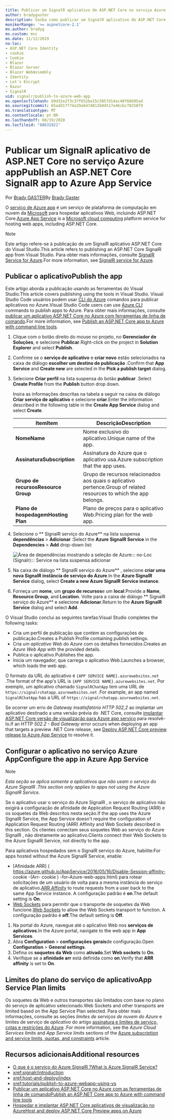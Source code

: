 ```yaml
---
title: Publicar um SignalR aplicativo de ASP.NET Core no serviço Azure app
author: bradygaster
description: Saiba como publicar um SignalR aplicativo de ASP.NET Core no serviço Azure app.
monikerRange: '>= aspnetcore-2.1'
ms.author: bradyg
ms.custom: mvc
ms.date: 11/12/2019
no-loc:
- ASP.NET Core Identity
- cookie
- Cookie
- Blazor
- Blazor Server
- Blazor WebAssembly
- Identity
- Let's Encrypt
- Razor
- SignalR
uid: signalr/publish-to-azure-web-app
ms.openlocfilehash: b9d32e2f3c37f652be15c5857d14ac48f66695ad
ms.sourcegitcommit: 65add17f74a29a647d812b04517e46cbc78258f9
ms.translationtype: MT
ms.contentlocale: pt-BR
ms.lasthandoff: 08/19/2020
ms.locfileid: "88631921"
---
```

# <a name="publish-an-aspnet-core-no-locsignalr-app-to-azure-app-service"></a><span data-ttu-id="511ad-103">Publicar um SignalR aplicativo de ASP.NET Core no serviço Azure app</span><span class="sxs-lookup"><span data-stu-id="511ad-103">Publish an ASP.NET Core SignalR app to Azure App Service</span></span>

<span data-ttu-id="511ad-104">Por [Brady GASTER](https://twitter.com/bradygaster)</span><span class="sxs-lookup"><span data-stu-id="511ad-104">By [Brady Gaster](https://twitter.com/bradygaster)</span></span>

<span data-ttu-id="511ad-105">O [serviço de Azure app](/azure/app-service/app-service-web-overview) é um serviço de plataforma de computação em nuvem da [Microsoft](https://azure.microsoft.com/) para hospedar aplicativos Web, incluindo ASP.NET Core.</span><span class="sxs-lookup"><span data-stu-id="511ad-105">[Azure App Service](/azure/app-service/app-service-web-overview) is a [Microsoft cloud computing](https://azure.microsoft.com/) platform service for hosting web apps, including ASP.NET Core.</span></span>

> [!NOTE]
> <span data-ttu-id="511ad-106">Este artigo refere-se à publicação de um SignalR aplicativo ASP.NET Core do Visual Studio.</span><span class="sxs-lookup"><span data-stu-id="511ad-106">This article refers to publishing an ASP.NET Core SignalR app from Visual Studio.</span></span> <span data-ttu-id="511ad-107">Para obter mais informações, consulte [ SignalR Service for Azure](https://azure.microsoft.com/services/signalr-service).</span><span class="sxs-lookup"><span data-stu-id="511ad-107">For more information, see [SignalR service for Azure](https://azure.microsoft.com/services/signalr-service).</span></span>

## <a name="publish-the-app"></a><span data-ttu-id="511ad-108">Publicar o aplicativo</span><span class="sxs-lookup"><span data-stu-id="511ad-108">Publish the app</span></span>

<span data-ttu-id="511ad-109">Este artigo aborda a publicação usando as ferramentas do Visual Studio.</span><span class="sxs-lookup"><span data-stu-id="511ad-109">This article covers publishing using the tools in Visual Studio.</span></span> <span data-ttu-id="511ad-110">Visual Studio Code usuários podem usar [CLI do Azure](/cli/azure) comandos para publicar aplicativos no Azure.</span><span class="sxs-lookup"><span data-stu-id="511ad-110">Visual Studio Code users can use [Azure CLI](/cli/azure) commands to publish apps to Azure.</span></span> <span data-ttu-id="511ad-111">Para obter mais informações, consulte [publicar um aplicativo ASP.NET Core no Azure com ferramentas de linha de comando](/azure/app-service/app-service-web-get-started-dotnet).</span><span class="sxs-lookup"><span data-stu-id="511ad-111">For more information, see [Publish an ASP.NET Core app to Azure with command line tools](/azure/app-service/app-service-web-get-started-dotnet).</span></span>

1. <span data-ttu-id="511ad-112">Clique com o botão direito do mouse no projeto, no **Gerenciador de Soluções**, e selecione **Publicar**.</span><span class="sxs-lookup"><span data-stu-id="511ad-112">Right-click on the project in **Solution Explorer** and select **Publish**.</span></span>

1. <span data-ttu-id="511ad-113">Confirme se o **serviço de aplicativo** e **criar novo** estão selecionados na caixa de diálogo **escolher um destino de publicação** .</span><span class="sxs-lookup"><span data-stu-id="511ad-113">Confirm that **App Service** and **Create new** are selected in the **Pick a publish target** dialog.</span></span>

1. <span data-ttu-id="511ad-114">Selecione **Criar perfil** na lista suspensa do botão **publicar** .</span><span class="sxs-lookup"><span data-stu-id="511ad-114">Select **Create Profile** from the **Publish** button drop down.</span></span>

   <span data-ttu-id="511ad-115">Insira as informações descritas na tabela a seguir na caixa de diálogo **Criar serviço de aplicativo** e selecione **criar**.</span><span class="sxs-lookup"><span data-stu-id="511ad-115">Enter the information described in the following table in the **Create App Service** dialog and select **Create**.</span></span>

   | <span data-ttu-id="511ad-116">Item</span><span class="sxs-lookup"><span data-stu-id="511ad-116">Item</span></span>               | <span data-ttu-id="511ad-117">Descrição</span><span class="sxs-lookup"><span data-stu-id="511ad-117">Description</span></span> |
   | ------------------ | ----------- |
   | <span data-ttu-id="511ad-118">**Nome**</span><span class="sxs-lookup"><span data-stu-id="511ad-118">**Name**</span></span>           | <span data-ttu-id="511ad-119">Nome exclusivo do aplicativo.</span><span class="sxs-lookup"><span data-stu-id="511ad-119">Unique name of the app.</span></span> |
   | <span data-ttu-id="511ad-120">**Assinatura**</span><span class="sxs-lookup"><span data-stu-id="511ad-120">**Subscription**</span></span>   | <span data-ttu-id="511ad-121">Assinatura do Azure que o aplicativo usa.</span><span class="sxs-lookup"><span data-stu-id="511ad-121">Azure subscription that the app uses.</span></span> |
   | <span data-ttu-id="511ad-122">**Grupo de recursos**</span><span class="sxs-lookup"><span data-stu-id="511ad-122">**Resource Group**</span></span> | <span data-ttu-id="511ad-123">Grupo de recursos relacionados aos quais o aplicativo pertence.</span><span class="sxs-lookup"><span data-stu-id="511ad-123">Group of related resources to which the app belongs.</span></span> |
   | <span data-ttu-id="511ad-124">**Plano de hospedagem**</span><span class="sxs-lookup"><span data-stu-id="511ad-124">**Hosting Plan**</span></span>   | <span data-ttu-id="511ad-125">Plano de preços para o aplicativo Web.</span><span class="sxs-lookup"><span data-stu-id="511ad-125">Pricing plan for the web app.</span></span> |

1. <span data-ttu-id="511ad-126">Selecione o \*\* SignalR serviço do Azure\*\* na lista suspensa **dependências**  >  **Adicionar** :</span><span class="sxs-lookup"><span data-stu-id="511ad-126">Select the **Azure SignalR Service** in the **Dependencies** > **Add** drop-down list:</span></span>

   ![Área de dependências mostrando a seleção de Azure::: no-Loc (Signalr)::: Service na lista suspensa adicionar](publish-to-azure-web-app/_static/signalr-service-dependency.png)

1. <span data-ttu-id="511ad-128">Na caixa de diálogo \*\* SignalR serviço do Azure\*\* , selecione **criar uma nova SignalR instância de serviço do Azure**.</span><span class="sxs-lookup"><span data-stu-id="511ad-128">In the **Azure SignalR Service** dialog, select **Create a new Azure SignalR Service instance**.</span></span>

1. <span data-ttu-id="511ad-129">Forneça um **nome**, um **grupo de recursos**e um **local**.</span><span class="sxs-lookup"><span data-stu-id="511ad-129">Provide a **Name**, **Resource Group**, and **Location**.</span></span> <span data-ttu-id="511ad-130">Volte para a caixa de diálogo \*\* SignalR serviço do Azure\*\* e selecione **Adicionar**.</span><span class="sxs-lookup"><span data-stu-id="511ad-130">Return to the **Azure SignalR Service** dialog and select **Add**.</span></span>

<span data-ttu-id="511ad-131">O Visual Studio conclui as seguintes tarefas:</span><span class="sxs-lookup"><span data-stu-id="511ad-131">Visual Studio completes the following tasks:</span></span>

* <span data-ttu-id="511ad-132">Cria um perfil de publicação que contém as configurações de publicação.</span><span class="sxs-lookup"><span data-stu-id="511ad-132">Creates a Publish Profile containing publish settings.</span></span>
* <span data-ttu-id="511ad-133">Cria um *aplicativo Web do Azure* com os detalhes fornecidos.</span><span class="sxs-lookup"><span data-stu-id="511ad-133">Creates an *Azure Web App* with the provided details.</span></span>
* <span data-ttu-id="511ad-134">Publica o aplicativo.</span><span class="sxs-lookup"><span data-stu-id="511ad-134">Publishes the app.</span></span>
* <span data-ttu-id="511ad-135">Inicia um navegador, que carrega o aplicativo Web.</span><span class="sxs-lookup"><span data-stu-id="511ad-135">Launches a browser, which loads the web app.</span></span>

<span data-ttu-id="511ad-136">O formato da URL do aplicativo é `{APP SERVICE NAME}.azurewebsites.net` .</span><span class="sxs-lookup"><span data-stu-id="511ad-136">The format of the app's URL is `{APP SERVICE NAME}.azurewebsites.net`.</span></span> <span data-ttu-id="511ad-137">Por exemplo, um aplicativo chamado `SignalRChatApp` tem uma URL de `https://signalrchatapp.azurewebsites.net` .</span><span class="sxs-lookup"><span data-stu-id="511ad-137">For example, an app named `SignalRChatApp` has a URL of `https://signalrchatapp.azurewebsites.net`.</span></span>

<span data-ttu-id="511ad-138">Se ocorrer um erro de *Gateway insatisfatório HTTP 502,2* ao implantar um aplicativo destinado a uma versão prévia do .NET Core, consulte [implantar ASP.NET Core versão de visualização para Azure app serviço](xref:host-and-deploy/azure-apps/index#deploy-aspnet-core-preview-release-to-azure-app-service) para resolvê-lo.</span><span class="sxs-lookup"><span data-stu-id="511ad-138">If an HTTP *502.2 - Bad Gateway* error occurs when deploying an app that targets a preview .NET Core release, see [Deploy ASP.NET Core preview release to Azure App Service](xref:host-and-deploy/azure-apps/index#deploy-aspnet-core-preview-release-to-azure-app-service) to resolve it.</span></span>

## <a name="configure-the-app-in-azure-app-service"></a><span data-ttu-id="511ad-139">Configurar o aplicativo no serviço Azure App</span><span class="sxs-lookup"><span data-stu-id="511ad-139">Configure the app in Azure App Service</span></span>

> [!NOTE]
> <span data-ttu-id="511ad-140">*Esta seção se aplica somente a aplicativos que não usam o serviço do Azure SignalR .*</span><span class="sxs-lookup"><span data-stu-id="511ad-140">*This section only applies to apps not using the Azure SignalR Service.*</span></span>
>
> <span data-ttu-id="511ad-141">Se o aplicativo usar o serviço do Azure SignalR , o serviço de aplicativo não exigirá a configuração de afinidade de Application Request Routing (ARR) e os soquetes da Web descritos nesta seção.</span><span class="sxs-lookup"><span data-stu-id="511ad-141">If the app uses the Azure SignalR Service, the App Service doesn't require the configuration of Application Request Routing (ARR) Affinity and Web Sockets described in this section.</span></span> <span data-ttu-id="511ad-142">Os clientes conectam seus soquetes Web ao serviço do Azure SignalR , não diretamente ao aplicativo.</span><span class="sxs-lookup"><span data-stu-id="511ad-142">Clients connect their Web Sockets to the Azure SignalR Service, not directly to the app.</span></span>

<span data-ttu-id="511ad-143">Para aplicativos hospedados sem o SignalR serviço do Azure, habilite:</span><span class="sxs-lookup"><span data-stu-id="511ad-143">For apps hosted without the Azure SignalR Service, enable:</span></span>

* <span data-ttu-id="511ad-144">[Afinidade ARR] ( https://azure.github.io/AppService/2016/05/16/Disable-Session-affinity- cookie -(Arr- cookie ) -for-Azure-web-apps.html) para rotear solicitações de um usuário de volta para a mesma instância do serviço de aplicativo.</span><span class="sxs-lookup"><span data-stu-id="511ad-144">[ARR Affinity](https://azure.github.io/AppService/2016/05/16/Disable-Session-affinity-cookie-(ARR-cookie)-for-Azure-web-apps.html) to route requests from a user back to the same App Service instance.</span></span> <span data-ttu-id="511ad-145">A configuração padrão é **on**.</span><span class="sxs-lookup"><span data-stu-id="511ad-145">The default setting is **On**.</span></span>
* <span data-ttu-id="511ad-146">[Web Sockets](xref:fundamentals/websockets) para permitir que o transporte de soquetes da Web funcione.</span><span class="sxs-lookup"><span data-stu-id="511ad-146">[Web Sockets](xref:fundamentals/websockets) to allow the Web Sockets transport to function.</span></span> <span data-ttu-id="511ad-147">A configuração padrão é **off**.</span><span class="sxs-lookup"><span data-stu-id="511ad-147">The default setting is **Off**.</span></span>

1. <span data-ttu-id="511ad-148">Na portal do Azure, navegue até o aplicativo Web nos **serviços de aplicativos**.</span><span class="sxs-lookup"><span data-stu-id="511ad-148">In the Azure portal, navigate to the web app in **App Services**.</span></span>
1. <span data-ttu-id="511ad-149">Abra **Configuration**  >  **configurações gerais**de configuração.</span><span class="sxs-lookup"><span data-stu-id="511ad-149">Open **Configuration** > **General settings**.</span></span>
1. <span data-ttu-id="511ad-150">Defina os **soquetes da Web** como **ativado**.</span><span class="sxs-lookup"><span data-stu-id="511ad-150">Set **Web sockets** to **On**.</span></span>
1. <span data-ttu-id="511ad-151">Verifique se a **afinidade arr** está definida como **on**.</span><span class="sxs-lookup"><span data-stu-id="511ad-151">Verify that **ARR affinity** is set to **On**.</span></span>

## <a name="app-service-plan-limits"></a><span data-ttu-id="511ad-152">Limites do plano do serviço de aplicativo</span><span class="sxs-lookup"><span data-stu-id="511ad-152">App Service Plan limits</span></span>

<span data-ttu-id="511ad-153">Os soquetes da Web e outros transportes são limitados com base no plano do serviço de aplicativo selecionado.</span><span class="sxs-lookup"><span data-stu-id="511ad-153">Web Sockets and other transports are limited based on the App Service Plan selected.</span></span> <span data-ttu-id="511ad-154">Para obter mais informações, consulte as seções *limites de serviços de nuvem do Azure* e limites de serviço de *aplicativo* do artigo [assinatura e limites de serviço, cotas e restrições do Azure](/azure/azure-subscription-service-limits#app-service-limits) .</span><span class="sxs-lookup"><span data-stu-id="511ad-154">For more information, see the *Azure Cloud Services limits* and *App Service limits* sections of the [Azure subscription and service limits, quotas, and constraints](/azure/azure-subscription-service-limits#app-service-limits) article.</span></span>

## <a name="additional-resources"></a><span data-ttu-id="511ad-155">Recursos adicionais</span><span class="sxs-lookup"><span data-stu-id="511ad-155">Additional resources</span></span>

* [<span data-ttu-id="511ad-156">O que é o serviço do Azure SignalR ?</span><span class="sxs-lookup"><span data-stu-id="511ad-156">What is Azure SignalR Service?</span></span>](/azure/azure-signalr/signalr-overview)
* <xref:signalr/introduction>
* <xref:host-and-deploy/index>
* <xref:tutorials/publish-to-azure-webapp-using-vs>
* [<span data-ttu-id="511ad-157">Publicar um aplicativo ASP.NET Core no Azure com as ferramentas de linha de comando</span><span class="sxs-lookup"><span data-stu-id="511ad-157">Publish an ASP.NET Core app to Azure with command line tools</span></span>](/azure/app-service/app-service-web-get-started-dotnet)
* [<span data-ttu-id="511ad-158">Hospedar e implantar ASP.NET Core aplicativos de visualização no Azure</span><span class="sxs-lookup"><span data-stu-id="511ad-158">Host and deploy ASP.NET Core Preview apps on Azure</span></span>](xref:host-and-deploy/azure-apps/index#deploy-aspnet-core-preview-release-to-azure-app-service)
